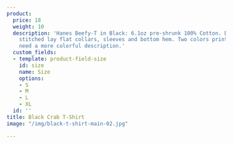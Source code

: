 ```yaml
---
product:
  price: 18
  weight: 10
  description: 'Hanes Beefy-T in Black: 6.1oz pre-shrunk 100% Cotton. Double-needle
    stitched lay flat collars, sleeves and bottom hem. Two colors printed on front.  Probably
    need a more colorful description.'
  custom_fields:
  - template: product-field-size
    id: size
    name: Size
    options:
    - S
    - M
    - L
    - XL
  id: ''
title: Black Crab T-Shirt
image: "/img/black-t-shirt-main-02.jpg"

---
```

